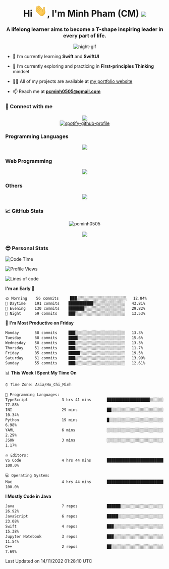 <h1 align="center">Hi <img src="https://raw.githubusercontent.com/ABSphreak/ABSphreak/master/gifs/Hi.gif" width="40px" />, I'm Minh Pham (CM) <img src="https://media.giphy.com/media/1ynCEtlgMPAeNAqdnu/giphy.gif" width="20px" /> </h1>
<h3 align="center">A lifelong learner aims to become a T-shape inspiring leader in every part of life.</h3>

<p align="center">
  <img src="https://media.giphy.com/media/xUA7bdpLxQhsSQdyog/giphy.gif" alt="night-gif" height="200em"/>
</p>

- 🌱 I’m currently learning **Swift** and **SwiftUI**

- 🔭 I’m currently exploring and practicing in **First-principles Thinking** mindset

- 👨‍💻 All of my projects are available at [my portfolio website](https://pcminh0505.vercel.app/)

- 📫 Reach me at **pcminh0505@gmail.com**


<h3 align="left">🧬 Connect with me</h3>
<p align="center">
<a href="https://linkedin.com/in/pcminh0505" target="blank"><img align="center" src="https://img.shields.io/badge/linkedin-%230077B5.svg?style=for-the-badge&logo=linkedin&logoColor=white" /></a>
<br/>
<a href="https://spotify-github-profile.vercel.app/api/view?uid=217d5ndg2rakxarcnspwomj7q&redirect=true">
  <img height="350em" src="https://spotify-github-profile.vercel.app/api/view?uid=217d5ndg2rakxarcnspwomj7q&cover_image=true&theme=default&bar_color_cover=true" alt="spotify-github-profile" />
</a>
</p>

<h3 align="left">Programming Languages</h3>
<p align="center">
  <a href="https://skillicons.dev">
    <img src="https://skillicons.dev/icons?i=js,ts,go,py,java,swift,solidity,c,cpp" />
  </a>
</p>

<h3 align="left">Web Programming</h3>
<p align="center">
  <a href="https://skillicons.dev">
    <img src="https://skillicons.dev/icons?i=html,css,bootstrap,react,nextjs,graphql,spring,postgres,vercel" />
  </a>
</p>

<h3 align="left">Others</h3>
<p align="center">
  <a href="https://skillicons.dev">
    <img src="https://skillicons.dev/icons?i=tensorflow,figma,aws,firebase,gcp,vscode,visualstudio,androidstudio,arduino" />
  </a>
</p>

<h3 align="left">📈 GitHub Stats</h3>

<p align="center">
<img height="180em" src="https://github-readme-stats.vercel.app/api?username=pcminh0505&count_private=true&show_icons=true&include_all_commits=true&theme=ayu-mirage&show_icons=true&locale=en" alt="pcminh0505" />
<br/><br/>
<img src="https://github-profile-trophy.vercel.app/?username=pcminh0505&theme=onedark&rank=SECRET,SSS,SS,S,AAA,AA,A&column=3" />
</p>

<h3 align="left">😎 Personal Stats</h3>

<!--START_SECTION:waka-->
![Code Time](http://img.shields.io/badge/Code%20Time-518%20hrs%2033%20mins-blue)

![Profile Views](http://img.shields.io/badge/Profile%20Views-0-blue)

![Lines of code](https://img.shields.io/badge/From%20Hello%20World%20I%27ve%20Written-575%20Thousand%20lines%20of%20code-blue)

**I'm an Early 🐤** 

```text
🌞 Morning    56 commits     ███░░░░░░░░░░░░░░░░░░░░░░   12.84% 
🌆 Daytime    191 commits    ███████████░░░░░░░░░░░░░░   43.81% 
🌃 Evening    130 commits    ███████░░░░░░░░░░░░░░░░░░   29.82% 
🌙 Night      59 commits     ███░░░░░░░░░░░░░░░░░░░░░░   13.53%

```
📅 **I'm Most Productive on Friday** 

```text
Monday       58 commits     ███░░░░░░░░░░░░░░░░░░░░░░   13.3% 
Tuesday      68 commits     ████░░░░░░░░░░░░░░░░░░░░░   15.6% 
Wednesday    58 commits     ███░░░░░░░░░░░░░░░░░░░░░░   13.3% 
Thursday     51 commits     ███░░░░░░░░░░░░░░░░░░░░░░   11.7% 
Friday       85 commits     █████░░░░░░░░░░░░░░░░░░░░   19.5% 
Saturday     61 commits     ███░░░░░░░░░░░░░░░░░░░░░░   13.99% 
Sunday       55 commits     ███░░░░░░░░░░░░░░░░░░░░░░   12.61%

```


📊 **This Week I Spent My Time On** 

```text
⌚︎ Time Zone: Asia/Ho_Chi_Minh

💬 Programming Languages: 
TypeScript               3 hrs 41 mins       ███████████████████░░░░░░   77.88% 
INI                      29 mins             ██░░░░░░░░░░░░░░░░░░░░░░░   10.34% 
Python                   19 mins             █░░░░░░░░░░░░░░░░░░░░░░░░   6.98% 
YAML                     6 mins              ░░░░░░░░░░░░░░░░░░░░░░░░░   2.29% 
JSON                     3 mins              ░░░░░░░░░░░░░░░░░░░░░░░░░   1.17%

🔥 Editors: 
VS Code                  4 hrs 44 mins       █████████████████████████   100.0%

💻 Operating System: 
Mac                      4 hrs 44 mins       █████████████████████████   100.0%

```

**I Mostly Code in Java** 

```text
Java                     7 repos             ██████░░░░░░░░░░░░░░░░░░░   26.92% 
JavaScript               6 repos             █████░░░░░░░░░░░░░░░░░░░░   23.08% 
Swift                    4 repos             ███░░░░░░░░░░░░░░░░░░░░░░   15.38% 
Jupyter Notebook         3 repos             ███░░░░░░░░░░░░░░░░░░░░░░   11.54% 
C++                      2 repos             ██░░░░░░░░░░░░░░░░░░░░░░░   7.69%

```



 Last Updated on 14/11/2022 01:28:10 UTC
<!--END_SECTION:waka-->

